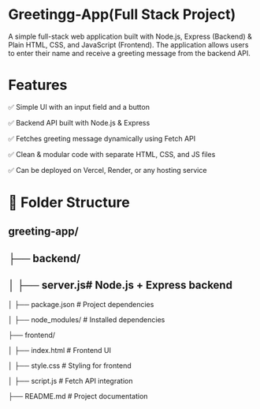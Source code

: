 # Greetingg-App(Full Stack Project)
A simple full-stack web application built with Node.js, Express (Backend) & Plain HTML, CSS, and JavaScript (Frontend). The application allows users to enter their name and receive a greeting message from the backend API.

# Features

✅ Simple UI with an input field and a button

✅ Backend API built with Node.js & Express

✅ Fetches greeting message dynamically using Fetch API

✅ Clean & modular code with separate HTML, CSS, and JS files

✅ Can be deployed on Vercel, Render, or any hosting service



 # 📂 Folder Structure
 
greeting-app/
---
├── backend/
---
│   ├── server.js# Node.js + Express backend
---
│   ├── package.json   # Project dependencies

│   ├── node_modules/  # Installed dependencies

├── frontend/

│   ├── index.html     # Frontend UI

│   ├── style.css      # Styling for frontend

│   ├── script.js      # Fetch API integration

├── README.md          # Project documentation




